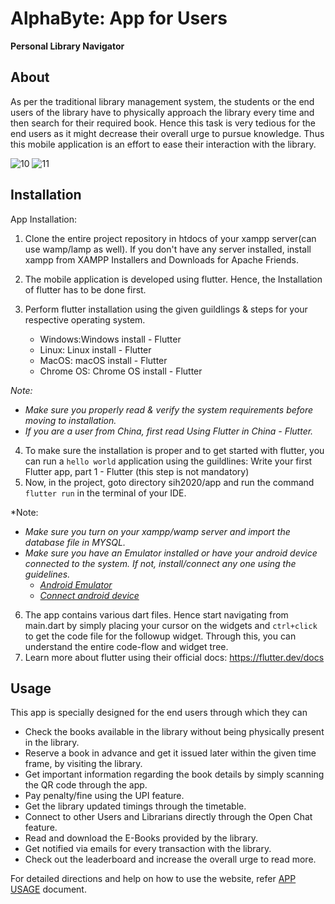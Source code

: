 # AlphaByte: App for Users
**Personal Library Navigator**

## About 
As per the traditional library management system, the students or the end users of the library have to physically approach the library every time and then search for their required book. Hence this task is very tedious for the end users as it might decrease their overall urge to pursue knowledge. Thus this mobile application is an effort to ease their interaction with the library.

![10](https://user-images.githubusercontent.com/51905437/128193990-99fe1375-d65d-463b-89ef-9bad390b5e8f.png)
![11](https://user-images.githubusercontent.com/51905437/128194010-b77ae30a-c2fa-441c-94ef-429c8c75b8d9.png)



## Installation
App Installation:

1. Clone the entire project repository in htdocs of your xampp server(can use wamp/lamp as well). If you don't have any server installed, install xampp from XAMPP Installers and Downloads for Apache Friends.
2. The mobile application is developed using flutter. Hence, the Installation of flutter has to be done first. 
3. Perform flutter installation using the given guildlings & steps for your respective operating system. 

   - Windows:Windows install - Flutter
   - Linux: Linux install - Flutter
   - MacOS: macOS install - Flutter
   - Chrome OS: Chrome OS install - Flutter

*Note:*
- *Make sure you properly read & verify the system requirements before moving to installation.*
- *If you are a user from China, first read Using Flutter in China - Flutter.*

4. To make sure the installation is proper and to get started with flutter, you can run a `hello world` application using the guildlines: Write your first Flutter app, part 1 - Flutter
(this step is not mandatory)
5. Now, in the project, goto directory sih2020/app and run the command `flutter run` in the terminal of your IDE.

*Note:
   - *Make sure you turn on your xampp/wamp server and import the database file in MYSQL.*
   - *Make sure you have an Emulator installed or have your android device connected to the system. If not, install/connect any one using the guidelines.*
      - *[Android Emulator](https://developer.android.com/studio/run/emulator)*
      - *[Connect android device](https://flutter-examples.com/run-test-flutter-apps-directly-on-real-android-device/)*

6. The app contains various dart files. Hence start navigating from main.dart by simply placing your cursor on the widgets and `ctrl+click` to get the code file for the followup widget. Through this, you can understand the entire code-flow and widget tree.
7. Learn more about flutter using their official docs: https://flutter.dev/docs 



## Usage
This app is specially designed for the end users through which they can

   - Check the books available in the library without being physically present in the library.
   - Reserve a book in advance and get it issued later within the given time frame, by visiting the library.
   - Get important information regarding the book details by simply scanning the QR code through the app.
   - Pay penalty/fine using the UPI feature.
   - Get the library updated timings through the timetable.
   - Connect to other Users and Librarians directly through the Open Chat feature.
   - Read and download the E-Books provided by the library.
   - Get notified via emails for every transaction with the library.
   - Check out the leaderboard and increase the overall urge to read more.

For detailed directions and help on how to use the website, refer [APP USAGE](https://github.com/SYMMKA/sih2020/blob/master/app/APP%20USAGE.md) document.

